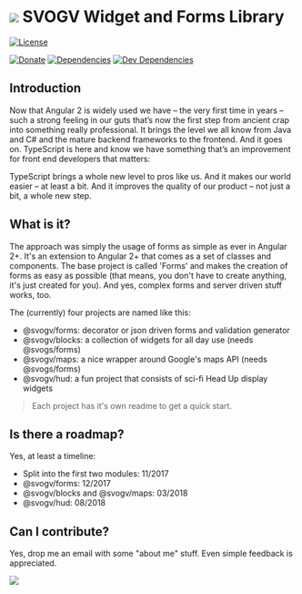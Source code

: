 # ![](https://github.com/joergkrause/svogv/blob/master/guides/logo.png?raw=true) SVOGV Widget and Forms Library

[![License](https://img.shields.io/npm/l/svogv.svg?style=flat-square)](https://npmjs.com/packages/svogv)

[![Donate](https://img.shields.io/badge/donate-paypal-blue.svg?style=flat-square)](https://paypal.me/joergisageek)
[![Dependencies](https://img.shields.io/david/joergkrause/svogv.svg?style=flat-square)](https://david-dm.org/joergkrause/svogv)
[![Dev Dependencies](https://img.shields.io/david/dev/joergkrause/svogv.svg?style=flat-square)](https://david-dm.org/joergkrause/svogv#info=devDependencies)

## Introduction

Now that Angular 2 is widely used we have – the very first time in years – such a strong feeling in our guts that’s now the first step from ancient crap into something really professional. It brings the level we all know from Java and C# and the mature backend frameworks to the frontend. And it goes on. TypeScript is here and know we have something that’s an improvement for front end developers that matters:

TypeScript brings a whole new level to pros like us. And it makes our world easier – at least a bit. And it improves the quality of our product – not just a bit, a whole new step.

## What is it?

The approach was simply the usage of forms as simple as ever in Angular 2+. It's an extension to Angular 2+ that comes as a set of classes and components. The base project is called 'Forms' and makes the creation of forms as easy as possible (that means, you don't have to create anything, it's just created for you). And yes, complex forms and server driven stuff works, too.

The (currently) four projects are named like this:

* @svogv/forms: decorator or json driven forms and validation generator
* @svogv/blocks: a collection of widgets for all day use (needs @svogs/forms)
* @svogv/maps: a nice wrapper around Google's maps API (needs @svogs/forms)
* @svogv/hud: a fun project that consists of sci-fi Head Up display widgets

> Each project has it's own readme to get a quick start.

## Is there a roadmap?

Yes, at least a timeline:

* Split into the first two modules: 11/2017
* @svogv/forms: 12/2017
* @svogv/blocks and @svogv/maps: 03/2018
* @svogv/hud: 08/2018

## Can I contribute?

Yes, drop me an email with some "about me" stuff. Even simple feedback is appreciated.

![](https://github.com/joergkrause/svogv/blob/master/guides/logo_big.png?raw=true)